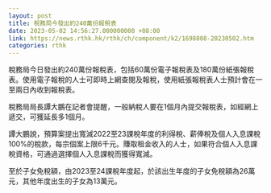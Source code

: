 ```yaml
---
layout: post
title: 稅務局今發出約240萬份報稅表
date: 2023-05-02 14:56:27.000000000 +08:00
link: https://news.rthk.hk/rthk/ch/component/k2/1698808-20230502.htm
categories: rthk
---
```


稅務局今日發出約240萬份報稅表，包括60萬份電子報稅表及180萬份紙張報稅表。使用電子報稅的人士可即時上網查閱及報稅，使用紙張報稅表人士預計會在一至兩日內收到報稅表。

稅務局局長譚大鵬在記者會提醒，一般納稅人要在1個月內提交報稅表，如經網上遞交，可獲延長多1個月。

譚大鵬說，預算案提出寬減2022至23課稅年度的利得稅、薪俸稅及個人入息課稅100%的稅款，每宗個案上限6千元。賺取租金收入的人士，如果符合個人入息課稅資格，可通過選擇個人入息課稅而獲得寬減。

至於子女免稅額，由2023至24課稅年度起，於該出生年度的子女免稅額為26萬元，其他年度出生的子女為13萬元。
